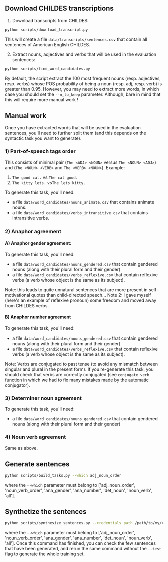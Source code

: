 ## Download CHILDES transcriptions

1) Download transcripts from CHILDES:

```bash
python scripts/download_transcript.py
```

This will create a file `data/transcripts/sentences.csv` that contain all sentences of American English CHILDES.

2) Extract nouns, adjectives and verbs that will be used in the evaluation sentences:

```bash
python scripts/find_word_candidates.py
```

By default, the script extract the 100 most frequent nouns (resp. adjectives, resp. verbs) whose POS probability of 
being a noun (resp. adj, resp. verb) is greater than 0.95. However, you may need to extract more words, in which case you
should set the `--n_to_keep` parameter. Although, bare in mind that this will require more manual work !

## Manual work

Once you have extracted words that will be used in the evaluation sentences, you'll need to further split them 
(and this depends on the syntactic task you want to generate).

### 1) Part-of-speech tags order

This consists of minimal pair (`The <ADJ> <NOUN>` versus `The <NOUN> <ADJ>`) and (`The <NOUN> <VERB>` and `The <VERB> <NOUN>`).
Example: 
1) `The good cat.` vs `The cat good.`
2) `The kitty lets.` vs`The lets kitty.`

To generate this task, you'll need:
- a file `data/word_candidates/nouns_animate.csv` that contains animate nouns.
- a file `data/word_candidates/verbs_intransitive.csv` that contains intransitive verbs.

### 2) Anaphor agreement

#### A) Anaphor gender agreement:

To generate this task, you'll need:
- a file `data/word_candidates/nouns_gendered.csv` that contain gendered nouns (along with their plural form and their gender)
- a file `data/word_candidates/verbs_reflexive.csv` that contain reflexive verbs (a verb whose object is the same as its subject).

Note: this leads to quite unnatural sentences that are more present in self-motivational quotes than child-directed speech...
Note 2: I gave myself (here's an example of reflexive pronoun) some freedom and moved away from CHILDES verbs.

#### B) Anaphor number agreement

To generate this task, you'll need:
- a file `data/word_candidates/nouns_gendered.csv` that contain gendered nouns (along with their plural form and their gender)
- a file `data/word_candidates/verbs_reflexive.csv` that contain reflexive verbs (a verb whose object is the same as its subject).

Note: Verbs are conjugated to past tense (to avoid any mismatch between singular and plural in the present form).
If you re-generate this task, you should check that verbs are correctly conjugated (see `conjugate_verb` function in which we had to fix
many mistakes made by the automatic conjugator).

### 3) Determiner noun agreement

To generate this task, you'll need:
- a file `data/word_candidates/nouns_gendered.csv` that contain gendered nouns (along with their plural form and their gender)

### 4) Noun verb agreement

Same as above.

## Generate sentences

```bash
python scripts/build_tasks.py --which adj_noun_order
```

where the `--which` parameter must belong to ['adj_noun_order', 'noun_verb_order', 'ana_gender', 'ana_number', 'det_noun', 'noun_verb', 'all'].

## Synthetize the sentences

```bash
python scripts/synthesize_sentences.py --credentials_path /path/to/my/credentials.json --which adj_noun_order --test 
```

where the `--which` parameter must belong to ['adj_noun_order', 'noun_verb_order', 'ana_gender', 'ana_number', 'det_noun', 'noun_verb', 'all'].
Once this command has finished, you can check the few sentences that have been generated, and rerun the same command without the `--test` flag to generate the whole training set.



